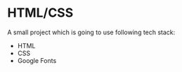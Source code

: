 # HTML/CSS

A small project which is going to use following tech stack:

- HTML
- CSS
- Google Fonts
